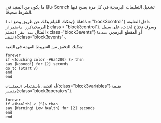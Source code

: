 غالبًا ما يكون من المفيد في Scratch تشغيل التعليمات البرمجية في كل مرة يصبح فيها الشرط صحيحًا.

يمكنك القيام بذلك عن طريق وضع `اذا`{: class = "block3control"} داخل التعليمة البرمجية`كرر باستمرار`{: class = "block3control"}. وسوف تحتاج لحدث، على سبيل المثال `عند نقر العلم` {:class="block3events"} أو المقطع البرمجي `عندما اتلقى`{:class="block3events"}.

يمكنك التحقق من الشروط المهمة في اللعبة:

```blocks3
forever
if <touching color (#6a4200) ?> then
say [Nooooo!] for [2] seconds
go to (Start v)
end
end
```

أو افحص باستخدام `العمليات`{:class="block3variables"} بقيمة `متغير`{:class="block3operators"}.

```blocks3
forever
if <(health) < [5]> then
say [Warning! Low health] for [2] seconds
end
end
```
